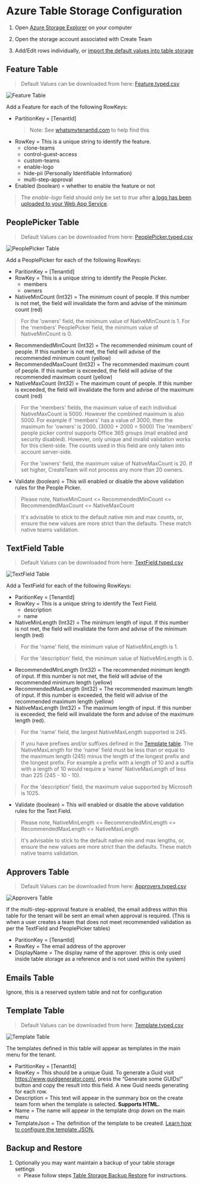 # Azure Table Storage Configuration

1. Open [Azure Storage Explorer](https://azure.microsoft.com/en-us/features/storage-explorer/) on your computer

2. Open the storage account associated with Create Team

3. Add/Edit rows individually, or [import the default values into table storage](ImportDefaultValuesTableStorage.md)

## Feature Table

> Default Values can be downloaded from here: [Feature.typed.csv](../images/customerHosted/Feature.typed.csv)

![Feature Table](../images/customerHosted/FeatureTableConfiguration.png "Feature Table")

Add a Feature for each of the following RowKeys:

- PartitionKey = [TenantId]
  > Note: See [whatsmytenantid.com](https://www.whatismytenantid.com/) to help find this
- RowKey = This is a unique string to identify the feature.
  - clone-teams
  - control-guest-access
  - custom-teams
  - enable-logo
  - hide-pii (Personally Identifiable Information)
  - multi-step-approval
- Enabled (boolean) = whether to enable the feature or not

> The _enable-logo_ field should only be set to _true_ after [a logo has been uploaded to your Web App Service](uploadLogoToWebApp.md).

## PeoplePicker Table

> Default Values can be downloaded from here: [PeoplePicker.typed.csv](../images/customerHosted/PeoplePicker.typed.csv)

![PeoplePicker Table](../images/customerHosted/PeoplePickerTableConfiguration.png "PeoplePicker Table")

Add a PeoplePicker for each of the following RowKeys:

- ParitionKey = [TenantId]
- RowKey = This is a unique string to identify the People Picker.
  - members
  - owners
- NativeMinCount (Int32) = The minimum count of people. If this number is not met, the field will invalidate the form and advise of the minimum count (red)

> For the 'owners' field, the minimum value of NativeMinCount is 1. For the 'members' PeoplePicker field, the minimum value of NativeMinCount is 0.

- RecommendedMinCount (Int32) = The recommended minimum count of people. If this number is not met, the field will advise of the recommended minimum count (yellow)
- RecommendedMaxCount (Int32) = The recommended maximum count of people. If this number is exceeded, the field will advise of the recommended maximum count (yellow)
- NativeMaxCount (Int32) = The maximum count of people. If this number is exceeded, the field will invalidate the form and advise of the maximum count (red)

> For the 'members' fields, the maximum value of each individual NativeMaxCount is 5000. However the combined maximum is also 5000. For example if 'members' has a value of 3000, then the maximum for 'owners' is 2000. (3000 + 2000 = 5000)
> The 'members' people picker control supports Office 365 groups (mail enabled and security disabled). However, only unique and invalid validation works for this client-side. The counts used in this field are only taken into account server-side.

> For the 'owners' field, the maximum value of NativeMaxCount is 20. If set higher, CreateTeam will not process any more than 20 owners.

- Validate (boolean) = This will enabled or disable the above validation rules for the People Picker.

> Please note, NativeMinCount <= RecommendedMinCount <= RecommendedMaxCount <= NativeMaxCount

> It's advisable to stick to the default native min and max counts, or, ensure the new values are more strict than the defaults. These match native teams validation.

## TextField Table

> Default Values can be downloaded from here: [TextField.typed.csv](../images/customerHosted/TextField.typed.csv)

![TextField Table](../images/customerHosted/TextFieldTableConfiguration.png "TextField Table")

Add a TextField for each of the following RowKeys:

- ParitionKey = [TenantId]
- RowKey = This is a unique string to identify the Text Field.
  - description
  - name
- NativeMinLength (Int32) = The minimum length of input. If this number is not met, the field will invalidate the form and advise of the minimum length (red)

> For the 'name' field, the minimum value of NativeMinLength is 1.

> For the 'description' field, the minimum value of NativeMinLength is 0.

- RecommendedMinLength (Int32) = The recommended minimum length of input. If this number is not met, the field will advise of the recommended minimum length (yellow)
- RecommendedMaxLength (Int32) = The recommended maximum length of input. If this number is exceeded, the field will advise of the recommended maximum length (yellow)
- NativeMaxLength (Int32) = The maximum length of input. If this number is exceeded, the field will invalidate the form and advise of the maximum length (red).

> For the 'name' field, the largest NativeMaxLength supported is 245.

> If you have prefixes and/or suffixes defined in the [Template table](#template-table). The NativeMaxLength for the 'name' field must be less than or equal to the maximum length (245) minus the length of the longest prefix and the longest prefix. For example a prefix with a length of 10 and a suffix with a length of 10 would require a 'name' NativeMaxLength of less than 225 (245 - 10 - 10).

> For the 'description' field, the maximum value supported by Microsoft is 1025.

- Validate (boolean) = This will enabled or disable the above validation rules for the Text Field.

> Please note, NativeMinLength <= RecommendedMinLength <= RecommendedMaxLength <= NativeMaxLength

> It's advisable to stick to the default native min and max lengths, or, ensure the new values are more strict than the defaults. These match native teams validation.

## Approvers Table

> Default Values can be downloaded from here: [Approvers.typed.csv](../images/customerHosted/Approvers.typed.csv)

![Approvers Table](../images/customerHosted/ApproversTableConfiguration.png "Approvers Table")

If the multi-step-approval feature is enabled, the email address within this table for the tenant will be sent an email when approval is required. (This is when a user creates a team that does not meet recommended validation as per the TextField and PeoplePicker tables)

- ParitionKey = [TenantId]
- RowKey = The email address of the approver
- DisplayName = The display name of the approver. (this is only used inside table storage as a reference and is not used within the system)

## Emails Table

Ignore, this is a reserved system table and not for configuration

## Template Table

> Default Values can be downloaded from here: [Template.typed.csv](../images/customerHosted/Template.typed.csv)

![Template Table](../images/customerHosted/TemplateTableConfiguration.png "Template Table")

The templates defined in this table will appear as templates in the main menu for the tenant.

- PartitionKey = [TenantId]
- RowKey = This should be a unique Guid. To generate a Guid visit https://www.guidgenerator.com/, press the “Generate some GUIDs!” button and copy the result into this field. A new Guid needs generating for each row.
- Description = This text will appear in the summary box on the create team form when the template is selected. **Supports HTML.**
- Name = The name will appear in the template drop down on the main menu
- TemplateJson = The definition of the template to be created. [Learn how to configure the template JSON.](templateJsonConfiguration.md)

## Backup and Restore

1. Optionally you may want maintain a backup of your table storage settings
   - Please follow steps [Table Storage Backup Restore](TableStorageBackupRestore.md) for instructions.
